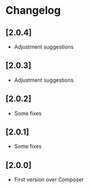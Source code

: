 # Changelog

## [2.0.4]
- Adjustment suggestions

## [2.0.3]
- Adjustment suggestions

## [2.0.2]
- Some fixes

## [2.0.1]
- Some fixes

## [2.0.0]
- First version over Composer

